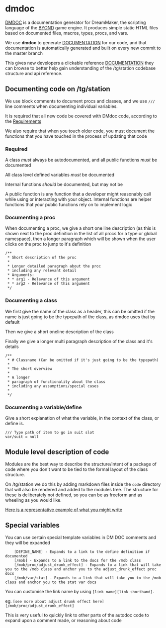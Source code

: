 # dmdoc

[DOCUMENTATION]: http://codedocs.tgstation13.org
[BYOND]: https://secure.byond.com/
[DMDOC]: https://github.com/SpaceManiac/SpacemanDMM/tree/master/crates/dmdoc

[DMDOC] is a documentation generator for DreamMaker, the scripting language
of the [BYOND] game engine. It produces simple static HTML files based on
documented files, macros, types, procs, and vars.

We use **dmdoc** to generate [DOCUMENTATION] for our code, and that documentation
is automatically generated and built on every new commit to the master branch

This gives new developers a clickable reference [DOCUMENTATION] they can browse to better help
gain understanding of the /tg/station codebase structure and api reference.

## Documenting code on /tg/station

We use block comments to document procs and classes, and we use `///` line comments
when documenting individual variables.

It is required that all new code be covered with DMdoc code, according to the [Requirements](#Required)

We also require that when you touch older code, you must document the functions that you
have touched in the process of updating that code

### Required

A class _must_ always be autodocumented, and all public functions _must_ be documented

All class level defined variables _must_ be documented

Internal functions _should_ be documented, but may not be

A public function is any function that a developer might reasonably call while using
or interacting with your object. Internal functions are helper functions that your
public functions rely on to implement logic

### Documenting a proc

When documenting a proc, we give a short one line description (as this is shown
next to the proc definition in the list of all procs for a type or global
namespace), then a longer paragraph which will be shown when the user clicks on
the proc to jump to it's definition

```
/**
 * Short description of the proc
 *
 * Longer detailed paragraph about the proc
 * including any relevant detail
 * Arguments:
 * * arg1 - Relevance of this argument
 * * arg2 - Relevance of this argument
 */
```

### Documenting a class

We first give the name of the class as a header, this can be omitted if the name is
just going to be the typepath of the class, as dmdoc uses that by default

Then we give a short oneline description of the class

Finally we give a longer multi paragraph description of the class and it's details

```
/**
 * # Classname (Can be omitted if it's just going to be the typepath)
 *
 * The short overview
 *
 * A longer
 * paragraph of functionality about the class
 * including any assumptions/special cases
 *
 */
```

### Documenting a variable/define

Give a short explanation of what the variable, in the context of the class, or define is.

```
/// Type path of item to go in suit slot
var/suit = null
```

## Module level description of code

Modules are the best way to describe the structure/intent of a package of code
where you don't want to be tied to the formal layout of the class structure.

On /tg/station we do this by adding markdown files inside the `code` directory
that will also be rendered and added to the modules tree. The structure for
these is deliberately not defined, so you can be as freeform and as wheeling as
you would like.

[Here is a representative example of what you might write](http://codedocs.tgstation13.org/code/modules/keybindings/readme.html)

## Special variables

You can use certain special template variables in DM DOC comments and they will be expanded

```
    [DEFINE_NAME] - Expands to a link to the define definition if documented
    [/mob] - Expands to a link to the docs for the /mob class
    [/mob/proc/adjust_drunk_effect] - Expands to a link that will take you to the /mob class and anchor you to the adjust_drunk_effect proc docs
    [/mob/var/stat] - Expands to a link that will take you to the /mob class and anchor you to the stat var docs
```

You can customise the link name by using `[link name][link shorthand].`

eg. `[see more about adjust drunk effect here] [/mob/proc/adjust_drunk_effect]`

This is very useful to quickly link to other parts of the autodoc code to expand
upon a comment made, or reasoning about code
